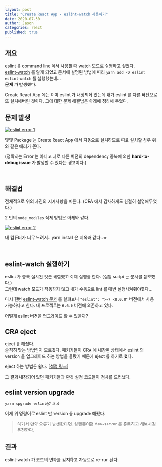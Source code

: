 ```yaml
---
layout: post
title: "Create React App - eslint-watch 사용하기"
date: 2020-07-30
author: Jason
categories: react
published: true
---
```


## 개요

eslint 를 command line 에서 사용할 때 watch 모드로 실행하고 싶었다.  
[eslint-watch](https://www.npmjs.com/package/eslint-watch) 를 알게 되었고
문서에 설명된 방법에 따라 `yarn add -D eslint eslint-watch` 를 실행했는데...  
**문제** 가 발생했다.

Create React App 에는 이미 eslint 가 내장되어 있는데 내가 eslint 를 다른 버전으로 또 설치해버린 것이다. 그에 대한 문제 해결법은 아래에 정리해 두었다.

## 문제 발생

<a href="https://user-images.githubusercontent.com/52827441/88914505-aea57980-d29d-11ea-8c7d-4682b4f4f67c.png" data-lightbox="eslint error 1" data-title="eslint error 1">
<img src="https://user-images.githubusercontent.com/52827441/88914505-aea57980-d29d-11ea-8c7d-4682b4f4f67c.png" alt="eslint error 1"/>
</a>

몇몇 Package 는 Create React App 에서 자동으로 설치하므로 따로 설치할 경우 위와 같은 에러가 뜬다.

(정확히는 Error 는 아니고 서로 다른 버전의 dependency 중복에 의한 **hard-to-debug issue** 가 발생할 수 있다는 경고이다.)

<br>

## 해결법

전체적으로 위의 사진의 지시사항을 따른다. (CRA 에서 감사하게도 친절히 설명해두었다.)

2 번의 `node_modules` 삭제 방법은 아래와 같다.

<a href="https://user-images.githubusercontent.com/52827441/88914997-7488a780-d29e-11ea-85e2-7cc6ea182b6f.png" data-lightbox="eslint error 2" data-title="eslint error 2">
<img src="https://user-images.githubusercontent.com/52827441/88914997-7488a780-d29e-11ea-85e2-7cc6ea182b6f.png" alt="eslint error 2"/>
</a>

내 컴퓨터가 너무 느려서.. yarn install 은 지옥과 같다..ㅠ

<br>

## eslint-watch 실행하기

eslint 가 중복 설치된 것은 해결했고 이제 실행을 한다. (실행 script 는 문서를 참조했다.)  
그런데 watch 모드가 작동하지 않고 내가 수동으로 lint 를 매번 실행시켜줘야했다...

다시 한번 [eslint-watch 문서](https://www.npmjs.com/package/eslint-watch#requirements) 를 살펴보니 `"eslint": ">=7 <8.0.0"` 버전에서 사용 가능하다고 한다. 내 프로젝트는 `6.6.0` 버전에 의존하고 있다.

어떻게 eslint 버전을 업그레이드 할 수 있을까?

## CRA eject

eject 를 해줬다.  
솔직히 맞는 방법인지 모르겠다. 패키지들이 CRA 에 내장된 상태에서 eslint 의 version 을 업그레이드 하는 방법을 몰랐기 때문에 eject 를 하기로 했다.

eject 하는 방법은 쉽다. [[설명 링크](https://helloinyong.tistory.com/174)]

그 결과 내장되어 있던 패키지들과 환경 설정 코드들이 정체를 드러냈다.

## eslint version upgrade

```
yarn upgrade eslint@7.5.0
```

이제 위 명령어로 eslint 만 version 을 upgrade 해줬다.

> 여기서 만약 오류가 발생한다면, 실행중이던 dev-server 를 종료하고 해보시길 추천한다.

## 결과

eslint-watch 가 코드의 변화를 감지하고 자동으로 re-run 된다.
